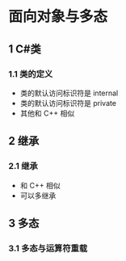 <link rel="stylesheet" href="style.css">

<h1> 面向对象与多态 </h1>
<h2> 1 C#类 </h2>
<h3> 1.1 类的定义 </h3>


  - 类的默认访问标识符是 internal
  - 类的默认访问标识符是 private
  - 其他和 C++ 相似

<h2> 2 继承 </h2>
<h3> 2.1 继承 </h3>

  - 和 C++ 相似
  - 可以多继承

<h2> 3 多态 </h2>
<h3> 3.1 多态与运算符重载 </h3>
